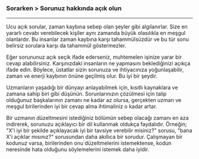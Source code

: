 ### Sorarken > Sorunuz hakkında açık olun
---

Ucu açık sorular, zaman kaybına sebep olan şeyler gibi algılanırlar. Size en yararlı cevabı verebilecek kişiler aynı zamanda büyük olasılıkla en meşgul olanlardır. Bu insanlar zaman kaybına karşı tahammülsüzdür ve bu tür sonu belirsiz sorulara karşı da tahammül göstermezler.

Eğer sorununuz açık seçik ifade ederseniz, muhtemelen işinize yarar bir cevap alabilirsiniz. Karşınızdaki insanların ne yapmasını beklediğinizi açıkça ifade edin. Böylece, üstatlar sizin sorunuza ve ihtiyacınıza yoğunlaşabilir, zaman ve enerji kaybının önüne geçilmiş olur. Bu iyi bir şeydir.

Uzmanların yaşadığı bir dünyayı anlayabilmek için, kısıtlı kaynaklara ve zamana sahip biri gibi düşünün. Sorunlarınızın çözülmesi için talip olduğunuz başkalarının zamanı ne kadar az olursa, gerçekten uzman ve meşgul birilerinden iyi bir cevap alma ihtimaliniz o kadar artar.

Bir uzmanın düzeltmesini istediğiniz bölümün sebep olacağı zamanı en aza indirerek, sorunuzu açıklayıcı bir dil kullanmak oldukça faydalıdır. Örneğin; "X'i iyi bir şekilde açıklayacak iyi bir tavsiye verebilir misiniz?" sorusu, "bana X'i açıklar mısınız?" sorusundan daha akıllıca bir sorudur. Çalışmayan bir kodunuz varsa, birilerinden onu düzeltmelerini istemektense, kodun neresinde hata olduğunu söylemelerini istemek daha iyidir.